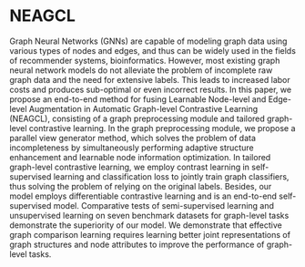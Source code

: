 # NEAGCL

Graph Neural Networks (GNNs) are capable of modeling graph data using various types of nodes and edges, and thus can be widely used in the fields of recommender systems, bioinformatics. However, most existing graph neural network models do not alleviate the problem of incomplete raw graph data and the need for extensive labels.
This leads to increased labor costs and produces sub-optimal or even incorrect results. In this paper, we propose an end-to-end method for fusing Learnable Node-level and Edge-level Augmentation in Automatic Graph-level Contrastive Learning (NEAGCL), consisting of a graph preprocessing module and tailored graph-level contrastive learning. 
In the graph preprocessing module, we propose a parallel view generator method, which solves the problem of data incompleteness by simultaneously performing adaptive structure enhancement and learnable node information optimization. In tailored graph-level contrastive learning, we employ contrast learning in self-supervised learning and classification loss to jointly train graph classifiers, thus solving the problem of relying on the original labels.
Besides, our model employs differentiable contrastive learning and is an end-to-end self-supervised model. Comparative tests of semi-supervised learning and unsupervised learning on seven benchmark datasets for graph-level tasks demonstrate the superiority of our model. 
We demonstrate that effective graph comparison learning requires learning better joint representations of graph structures and node attributes to improve the performance of graph-level tasks.
